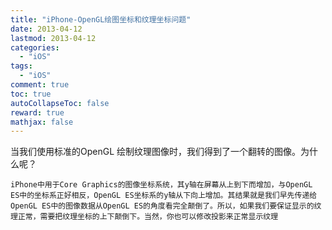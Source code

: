 ```yaml
---
title: "iPhone-OpenGL绘图坐标和纹理坐标问题"
date: 2013-04-12
lastmod: 2013-04-12
categories:
  - "iOS"
tags:
  - "iOS"
comment: true
toc: true
autoCollapseToc: false
reward: true
mathjax: false
---
```


当我们使用标准的OpenGL 绘制纹理图像时，我们得到了一个翻转的图像。为什么呢？

    iPhone中用于Core Graphics的图像坐标系统，其y轴在屏幕从上到下而增加，与OpenGL ES中的坐标系正好相反，OpenGL ES坐标系的y轴从下向上增加。其结果就是我们早先传递给OpenGL ES中的图像数据从OpenGL ES的角度看完全颠倒了。所以，如果我们要保证显示的纹理正常，需要把纹理坐标的上下颠倒下。当然，你也可以修改投影来正常显示纹理

